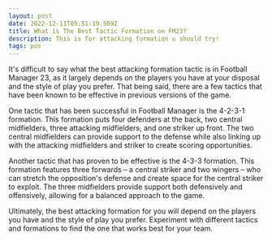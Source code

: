 ```yaml
---
layout: post
date: 2022-12-11T05:51:19.509Z
title: What is The Best Tactic Formation on FM23?
description: This is for attacking formation u should try!
tags: pos
---
```

It's difficult to say what the best attacking formation tactic is in Football Manager 23, as it largely depends on the players you have at your disposal and the style of play you prefer. That being said, there are a few tactics that have been known to be effective in previous versions of the game.

One tactic that has been successful in Football Manager is the 4-2-3-1 formation. This formation puts four defenders at the back, two central midfielders, three attacking midfielders, and one striker up front. The two central midfielders can provide support to the defense while also linking up with the attacking midfielders and striker to create scoring opportunities.

Another tactic that has proven to be effective is the 4-3-3 formation. This formation features three forwards – a central striker and two wingers – who can stretch the opposition's defense and create space for the central striker to exploit. The three midfielders provide support both defensively and offensively, allowing for a balanced approach to the game.

Ultimately, the best attacking formation for you will depend on the players you have and the style of play you prefer. Experiment with different tactics and formations to find the one that works best for your team.